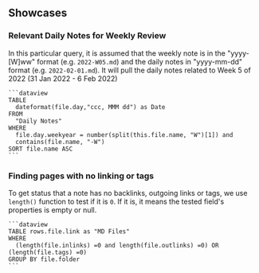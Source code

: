 ## Showcases

### Relevant Daily Notes for Weekly Review
In this particular query, it is assumed that the weekly note is in the "yyyy-[W]ww" format (e.g. `2022-W05.md`) and the daily notes in "yyyy-mm-dd" format (e.g. `2022-02-01.md`). It will pull the daily notes related to Week 5 of 2022 (31 Jan 2022 - 6 Feb 2022)
~~~
```dataview
TABLE
  dateformat(file.day,"ccc, MMM dd") as Date
FROM
  "Daily Notes"
WHERE
  file.day.weekyear = number(split(this.file.name, "W")[1]) and
  contains(file.name, "-W")
SORT file.name ASC
```
~~~

### Finding pages with no linking or tags
To get status that a note has no backlinks, outgoing links or tags, we use `length()` function to test if it is `0`. If it is, it means the tested field's properties is empty or null.
~~~
```dataview
TABLE rows.file.link as "MD Files"
WHERE
  (length(file.inlinks) =0 and length(file.outlinks) =0) OR (length(file.tags) =0)
GROUP BY file.folder
```
~~~


